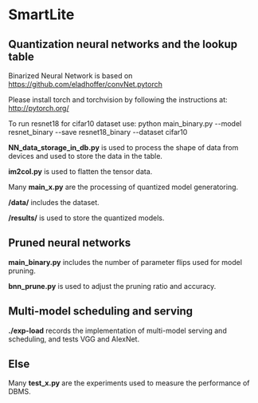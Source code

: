 # SmartLite

## Quantization neural networks and the lookup table
Binarized Neural Network is based on https://github.com/eladhoffer/convNet.pytorch

Please install torch and torchvision by following the instructions at: http://pytorch.org/

To run resnet18 for cifar10 dataset use: python main_binary.py --model resnet_binary --save resnet18_binary --dataset cifar10

**NN_data_storage_in_db.py** is used to process the shape of data from devices and used to store the data in the table.

**im2col.py** is used to flatten the tensor data.

Many **main_x.py** are the processing of quantized model generatoring.

**/data/** includes the dataset.

**/results/** is used to store the quantized models.

## Pruned neural networks

**main_binary.py** includes the number of parameter flips used for model pruning.

**bnn_prune.py** is used to adjust the pruning ratio and accuracy.

## Multi-model scheduling and serving

**./exp-load** records the implementation of multi-model serving and scheduling, and tests VGG and AlexNet.

## Else

Many **test_x.py** are the experiments used to measure the performance of DBMS.




